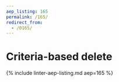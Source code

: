 ```yaml
---
aep_listing: 165
permalink: /165/
redirect_from:
  - /0165/
---
```


# Criteria-based delete

{% include linter-aep-listing.md aep=165 %}
